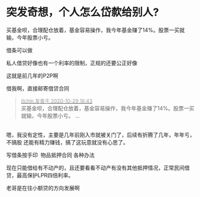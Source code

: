 # 突发奇想，个人怎么岱歀给别人?


买基金呗，合理配仓放着，基金容易操作，我今年基金赚了14%。股票一买就输，今年股票小亏。

借条可以做

私人借贷好像也有一个利率的限制，正规的还要公正好像

这就是前几年的P2P啊

<img src="static/image/smiley/default/lol.gif" smilieid="12" border="0" alt="" />借我啊，直接邮寄借贷合同

<div class="quote"><blockquote><font size="2"><a href="https://www.hostloc.com/forum.php?mod=redirect&amp;goto=findpost&amp;pid=9369945&amp;ptid=759865" target="_blank"><font color="#999999">itchin 发表于 2020-10-29 16:43</font></a></font><br />
买基金呗，合理配仓放着，基金容易操作，我今年基金赚了14%。股票一买就输，今年股票小亏。 ...</blockquote></div><br />
嗯，我没有定性，主要是几年前刚入市就被关门了，后续有折腾了几年，年年亏，不搞股 还能有精力赚钱，搞了这玩意就没有心思了。

写借条按手印&nbsp;&nbsp;物品抵押合同 各种办法<img src="static/image/smiley/default/lol.gif" smilieid="12" border="0" alt="" /><img src="static/image/smiley/default/lol.gif" smilieid="12" border="0" alt="" />

现在只能借给有不动产的，且还要看看不动产有没有其他抵押情况，正常民间借贷，最高保护LPR四倍利率。

老哥是在往小额贷的方向发展啊
